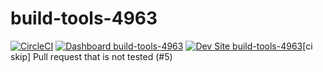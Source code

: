 # build-tools-4963

[![CircleCI](https://circleci.com/gh/pantheon-ci-bot/build-tools-4963.svg?style=shield)](https://circleci.com/gh/pantheon-ci-bot/build-tools-4963)
[![Dashboard build-tools-4963](https://img.shields.io/badge/dashboard-build_tools_4963-yellow.svg)](https://dashboard.pantheon.io/sites/afa45acf-2215-4374-83a9-894072a93e70#dev/code)
[![Dev Site build-tools-4963](https://img.shields.io/badge/site-build_tools_4963-blue.svg)](http://dev-build-tools-4963.pantheonsite.io/)[ci skip] Pull request that is not tested (#5)
